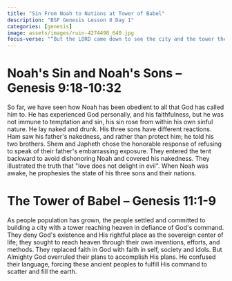 ```yaml
---
title: "Sin From Noah to Nations at Tower of Babel"
description: "BSF Genesis Lesson 8 Day 1"
categories: [genesis]
image: assets/images/ruin-4274498_640.jpg
focus-verse: "“But the LORD came down to see the city and the tower the people were building.” – Genesis 11:5"
---
```


# Noah's Sin and Noah's Sons – Genesis 9:18-10:32 

So far, we have seen how Noah has been obedient to all that God has called him to. He has experienced God personally, and his faithfulness, but he was not immune to temptation and sin, his sin rose from within his own sinful nature. He lay naked and drunk. His three sons have different reactions. Ham saw his father's nakedness, and rather than protect him; he told his two brothers. Shem and Japheth chose the honorable response of refusing to speak of their father's embarrassing exposure. They entered the tent backward to avoid dishonoring Noah and covered his nakedness. They illustrated the truth that "love does not delight in evil". When Noah was awake, he prophesies the state of his three sons and their nations.

# The Tower of Babel – Genesis 11:1-9 

As people population has grown, the people settled and committed to building a city with a tower reaching heaven in defiance of God's command. They deny God's existence and His rightful place as the sovereign center of life; they sought to reach heaven through their own inventions, efforts, and methods. They replaced faith in God with faith in self, society and idols. But Almighty God overruled their plans to accomplish His plans. He confused their language, forcing these ancient peoples to fulfill His command to scatter and fill the earth.
